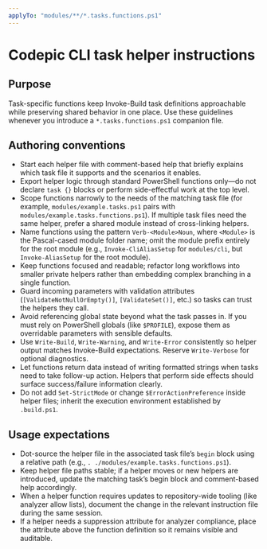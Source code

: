 ```yaml
---
applyTo: "modules/**/*.tasks.functions.ps1"
---
```


# Codepic CLI task helper instructions

## Purpose

Task-specific functions keep Invoke-Build task definitions approachable while preserving shared behavior in one place. Use these guidelines whenever you introduce a `*.tasks.functions.ps1` companion file.

## Authoring conventions

- Start each helper file with comment-based help that briefly explains which task file it supports and the scenarios it enables.
- Export helper logic through standard PowerShell functions only—do not declare `task {}` blocks or perform side-effectful work at the top level.
- Scope functions narrowly to the needs of the matching task file (for example, `modules/example.tasks.ps1` pairs with `modules/example.tasks.functions.ps1`). If multiple task files need the same helper, prefer a shared module instead of cross-linking helpers.
- Name functions using the pattern `Verb-<Module>Noun`, where `<Module>` is the Pascal-cased module folder name; omit the module prefix entirely for the root module (e.g., `Invoke-CliAliasSetup` for `modules/cli`, but `Invoke-AliasSetup` for the root module).
- Keep functions focused and readable; refactor long workflows into smaller private helpers rather than embedding complex branching in a single function.
- Guard incoming parameters with validation attributes (`[ValidateNotNullOrEmpty()]`, `[ValidateSet()]`, etc.) so tasks can trust the helpers they call.
- Avoid referencing global state beyond what the task passes in. If you must rely on PowerShell globals (like `$PROFILE`), expose them as overridable parameters with sensible defaults.
- Use `Write-Build`, `Write-Warning`, and `Write-Error` consistently so helper output matches Invoke-Build expectations. Reserve `Write-Verbose` for optional diagnostics.
- Let functions return data instead of writing formatted strings when tasks need to take follow-up action. Helpers that perform side effects should surface success/failure information clearly.
- Do not add `Set-StrictMode` or change `$ErrorActionPreference` inside helper files; inherit the execution environment established by `.build.ps1`.

## Usage expectations

- Dot-source the helper file in the associated task file’s `begin` block using a relative path (e.g., `. ./modules/example.tasks.functions.ps1`).
- Keep helper file paths stable; if a helper moves or new helpers are introduced, update the matching task’s begin block and comment-based help accordingly.
- When a helper function requires updates to repository-wide tooling (like analyzer allow lists), document the change in the relevant instruction file during the same session.
- If a helper needs a suppression attribute for analyzer compliance, place the attribute above the function definition so it remains visible and auditable.

